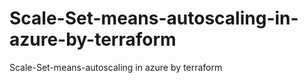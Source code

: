 # Scale-Set-means-autoscaling-in-azure-by-terraform
Scale-Set-means-autoscaling in azure by terraform
